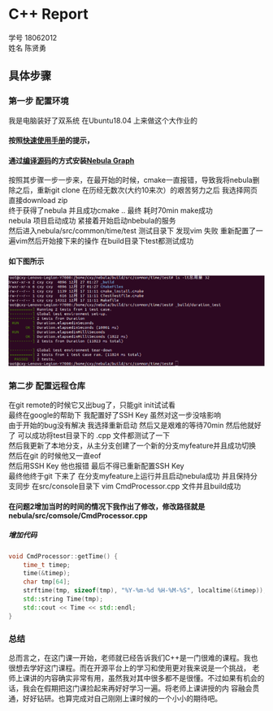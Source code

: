 # C++ Report
 学号 18062012  
 姓名 陈贤勇
 ## 具体步骤
 ### 第一步 配置环境
 我是电脑装好了双系统 在Ubuntu18.04 上来做这个大作业的  
 #### 按照[快速使用手册](https://github.com/vesoft-inc/nebula/blob/master/docs/manual-CN/1.overview/2.quick-start/1.get-started.md)的提示，
#### 通过[编译源码](https://github.com/vesoft-inc/nebula/blob/master/docs/manual-EN/3.build-develop-and-administration/1.build/1.build-source-code.md)的方式安装[Nebula Graph](https://github.com/vesoft-inc/nebula)
按照其步骤一步一步来，在最开始的时候，cmake一直报错，导致我将nebula删除之后，重新git clone
在历经无数次(大约10来次）的艰苦努力之后 我选择网页直接download zip  
终于获得了nebula 并且成功cmake .. 最终 耗时70min make成功  
nebula 项目启动成功
紧接着开始启动nbebula的服务  
然后进入nebula/src/common/time/test 测试目录下 发现vim 失败
重新配置了一遍vim然后开始接下来的操作 
在build目录下test都测试成功 
#### 如下图所示
![](https://github.com/cxy7529/C-Project/blob/master/QQ%E5%9B%BE%E7%89%8720191227012922.png)
### 第二步 配置远程仓库
在git remote的时候它又出bug了，只能git init试试看  
最终在google的帮助下 我配置好了SSH Key  虽然对这一步没啥影响  
由于开始的bug没有解决 我选择重新启动 然后又是艰难的等待70min
然后他就好了 可以成功将test目录下的 .cpp 文件都测试了一下  
然后我更新了本地分支，从主分支创建了一个新的分支myfeature并且成功切换  
然后在git 的时候他又一直eof   
然后用SSH Key 他也报错 最后不得已重新配置SSH Key  
最终他终于git 下来了
在分支myfeature上运行并且启动nebula成功  并且保持分支同步
在src/console目录下 vim CmdProcessor.cpp 文件并且build成功  
#### 在问题2增加当时的时间的情况下我作出了修改，修改路径就是nebula/src/comsole/CmdProcessor.cpp
##### 增加代码
```cpp
void CmdProcessor::getTime() {
    time_t timep;
    time(&timep);
    char tmp[64];
    strftime(tmp, sizeof(tmp), "%Y-%m-%d %H-%M-%S", localtime(&timep));
    std::string Time(tmp);
    std::cout << Time << std::endl;
}
```
### 总结
总而言之，在这门课一开始，老师就已经告诉我们C++是一门很难的课程。我也很想去学好这门课程。而在开源平台上的学习和使用更对我来说是一个挑战，
老师上课讲的内容确实非常有用，虽然我对其中很多都不是很懂。不过如果有机会的话，我会在假期把这门课捡起来再好好学习一遍。将老师上课讲授的内
容融会贯通，好好钻研。也算完成对自己刚刚上课时候的一个小小的期待吧。
